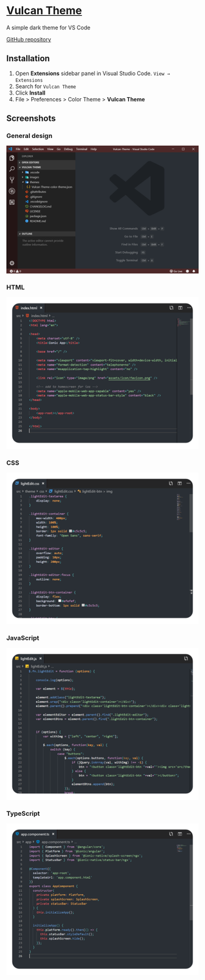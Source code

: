 # [Vulcan Theme](https://marketplace.visualstudio.com/items?itemName=TobGr.vulcan-theme)

A simple dark theme for VS Code

[GitHub repository](https://github.com/TobGr/Vulcan-Theme)

## Installation
1. Open **Extensions** sidebar panel in Visual Studio Code. `View → Extensions`
1. Search for `Vulcan Theme`
1. Click **Install**
1. File > Preferences > Color Theme > **Vulcan Theme**

## Screenshots

### General design
![general](images/general.PNG "general")

### HTML
![html](images/html.PNG "html")

### CSS
![css](images/css.PNG "css")

### JavaScript
![js](images/js.PNG "js")

### TypeScript
![ts](images/ts.PNG "ts")
